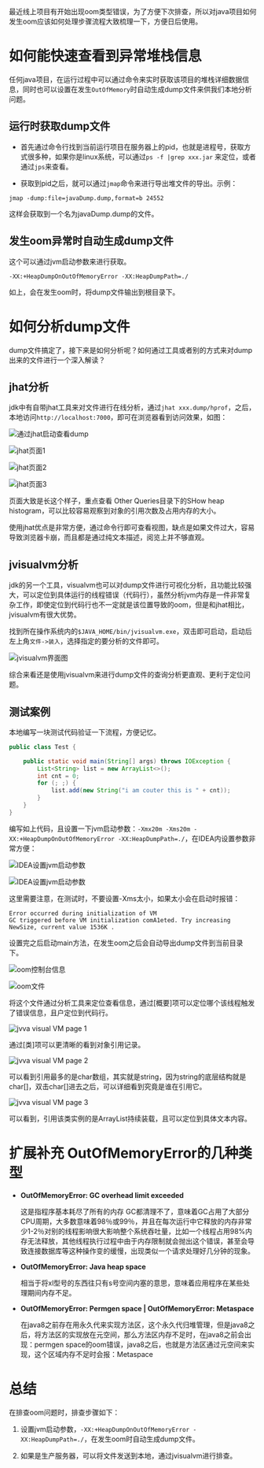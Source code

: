 最近线上项目有开始出现oom类型错误，为了方便下次排查，所以对java项目如何发生oom应该如何处理步骤流程大致梳理一下，方便日后使用。

# 如何能快速查看到异常堆栈信息

任何java项目，在运行过程中可以通过命令来实时获取该项目的堆栈详细数据信息，同时也可以设置在发生`OutOfMemory`时自动生成dump文件来供我们本地分析问题。

## 运行时获取dump文件

- 首先通过命令行找到当前运行项目在服务器上的pid，也就是进程号，获取方式很多种，如果你是linux系统，可以通过`ps -f |grep xxx.jar` 来定位，或者通过`jps`来查看。

- 获取到pid之后，就可以通过`jmap`命令来进行导出堆文件的导出。示例：

```
jmap -dump:file=javaDump.dump,format=b 24552
```

这样会获取到一个名为javaDump.dump的文件。

## 发生oom异常时自动生成dump文件

这个可以通过jvm启动参数来进行获取。

```
-XX:+HeapDumpOnOutOfMemoryError -XX:HeapDumpPath=./
```

如上，会在发生oom时，将dump文件输出到根目录下。

# 如何分析dump文件

dump文件搞定了，接下来是如何分析呢？如何通过工具或者别的方式来对dump出来的文件进行一个深入解读？

## jhat分析

jdk中有自带jhat工具来对文件进行在线分析，通过`jhat xxx.dump/hprof`，之后，本地访问`http://localhost:7000`，即可在浏览器看到访问效果，如图：

![通过jhat启动查看dump](https://gitee.com/hongqigg/imgs-bed/raw/master/image/%E4%BC%81%E4%B8%9A%E5%BE%AE%E4%BF%A1%E6%88%AA%E5%9B%BE_16103487331830.png)

![jhat页面1](https://gitee.com/hongqigg/imgs-bed/raw/master/image/%E4%BC%81%E4%B8%9A%E5%BE%AE%E4%BF%A1%E6%88%AA%E5%9B%BE_16103490572886.png)

![jhat页面2](https://gitee.com/hongqigg/imgs-bed/raw/master/image/%E4%BC%81%E4%B8%9A%E5%BE%AE%E4%BF%A1%E6%88%AA%E5%9B%BE_1610349010325.png)

![jhat页面3](https://gitee.com/hongqigg/imgs-bed/raw/master/image/%E4%BC%81%E4%B8%9A%E5%BE%AE%E4%BF%A1%E6%88%AA%E5%9B%BE_16103492726863.png)

页面大致是长这个样子，重点查看 Other Queries目录下的SHow heap histogram，可以比较容易观察到对象的引用次数及占用内存的大小。

使用jhat优点是非常方便，通过命令行即可查看视图，缺点是如果文件过大，容易导致浏览器卡崩，而且都是通过纯文本描述，阅览上并不够直观。

## jvisualvm分析

jdk的另一个工具，visualvm也可以对dump文件进行可视化分析，且功能比较强大，可以定位到具体运行的线程错误（代码行），虽然分析jvm内存是一件非常复杂工作，即使定位到代码行也不一定就是该位置导致的oom，但是和jhat相比，jvisualvm有很大优势。

找到所在操作系统内的`$JAVA_HOME/bin/jvisualvm.exe`，双击即可启动，启动后左上角`文件->装入`，选择指定的要分析的文件即可。

![jvisualvm界面图](https://gitee.com/hongqigg/imgs-bed/raw/master/image/%E4%BC%81%E4%B8%9A%E5%BE%AE%E4%BF%A1%E6%88%AA%E5%9B%BE_16103500291910.png)

综合来看还是使用jvisualvm来进行dump文件的查询分析更直观、更利于定位问题。

## 测试案例

本地编写一块测试代码验证一下流程，方便记忆。

```java
public class Test {

    public static void main(String[] args) throws IOException {
        List<String> list = new ArrayList<>();
        int cnt = 0;
        for (; ;) {
            list.add(new String("i am couter this is " + cnt));
        }
    }
}
```

编写如上代码，且设置一下jvm启动参数：`-Xmx20m -Xms20m -XX:+HeapDumpOnOutOfMemoryError -XX:HeapDumpPath=./`，在IDEA内设置参数非常方便：

![IDEA设置jvm启动参数](https://gitee.com/hongqigg/imgs-bed/raw/master/image/%E4%BC%81%E4%B8%9A%E5%BE%AE%E4%BF%A1%E6%88%AA%E5%9B%BE_16103505327086.png)

![IDEA设置jvm启动参数](https://gitee.com/hongqigg/imgs-bed/raw/master/image/%E4%BC%81%E4%B8%9A%E5%BE%AE%E4%BF%A1%E6%88%AA%E5%9B%BE_16103507065766.png)

这里需要注意，在测试时，不要设置-Xms太小，如果太小会在启动时报错：
```
Error occurred during initialization of VM 
GC triggered before VM initialization comA1eted. Try increasing NewSize, current value 1536K . 
```

设置完之后启动main方法，在发生oom之后会自动导出dump文件到当前目录下。

![oom控制台信息](https://gitee.com/hongqigg/imgs-bed/raw/master/image/%E4%BC%81%E4%B8%9A%E5%BE%AE%E4%BF%A1%E6%88%AA%E5%9B%BE_1610351281678.png)

![oom文件](https://gitee.com/hongqigg/imgs-bed/raw/master/image/%E4%BC%81%E4%B8%9A%E5%BE%AE%E4%BF%A1%E6%88%AA%E5%9B%BE_16103514014791.png)

将这个文件通过分析工具来定位查看信息，通过[概要]项可以定位哪个该线程触发了错误信息，且户定位到代码行。

![jvva visual VM page 1](https://gitee.com/hongqigg/imgs-bed/raw/master/image/%E4%BC%81%E4%B8%9A%E5%BE%AE%E4%BF%A1%E6%88%AA%E5%9B%BE_1610351484622.png)

通过[类]项可以更清晰的看到对象引用记录。

![jvva visual VM page 2](https://gitee.com/hongqigg/imgs-bed/raw/master/image/%E4%BC%81%E4%B8%9A%E5%BE%AE%E4%BF%A1%E6%88%AA%E5%9B%BE_16103516355191.png)

可以看到引用最多的是char数组，其实就是string，因为string的底层结构就是char[]，双击char[]进去之后，可以详细看到究竟是谁在引用它。

![jvva visual VM page 3](https://gitee.com/hongqigg/imgs-bed/raw/master/image/%E4%BC%81%E4%B8%9A%E5%BE%AE%E4%BF%A1%E6%88%AA%E5%9B%BE_16103519112087.png)

可以看到，引用该类实例的是ArrayList持续装载，且可以定位到具体文本内容。

# 扩展补充 OutOfMemoryError的几种类型

- **OutOfMemoryError: GC overhead limit exceeded**

    这是指程序基本耗尽了所有的内存 GC都清理不了，意味着GC占用了大部分CPU周期，大多数意味着98％或99％，并且在每次运行中它释放的内存非常少1-2％对别的线程影响很大影响整个系统吞吐量，比如一个线程占用98%内存无法释放，其他线程执行过程中由于内存限制就会抛出这个错误，甚至会导致连接数据库等这种操作变的缓慢，出现类似一个请求处理好几分钟的现象。



- **OutOfMemoryError: Java heap space**

    相当于将xl型号的东西往只有s号空间内塞的意思，意味着应用程序在某些处理期间内存不足。


- **OutOfMemoryError: Permgen space | OutOfMemoryError: Metaspace**

    在java8之前存在用永久代来实现方法区，这个永久代归堆管理，但是java8之后，将方法区的实现放在元空间，那么方法区内存不足时，在java8之前会出现：permgen space的oom错误，java8之后，也就是方法区通过元空间来实现，这个区域内存不足时会报：Metaspace


# 总结

在排查oom问题时，排查步骤如下：

1. 设置jvm启动参数，`-XX:+HeapDumpOnOutOfMemoryError -XX:HeapDumpPath=./`，在发生oom时自动生成dump文件。

2. 如果是生产服务器，可以将文件发送到本地，通过jvisualvm进行排查。